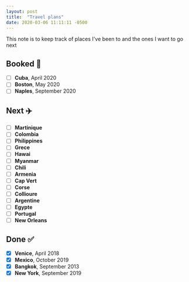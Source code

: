```yaml
---
layout: post
title:  "Travel plans"
date: 2020-03-06 11:11:11 -0500
---
```


This note is to keep track of places I've been to and the ones I want to go next

## Booked 🧿

- [ ] **Cuba**, April 2020
- [ ] **Boston**, May 2020
- [ ] **Naples**, September 2020

## Next ✈️

- [ ] **Martinique**
- [ ] **Colombia**
- [ ] **Philippines**
- [ ] **Grece**
- [ ] **Hawai**
- [ ] **Myanmar**
- [ ] **Chili**
- [ ] **Armenia**
- [ ] **Cap Vert**
- [ ] **Corse**
- [ ] **Collioure**
- [ ] **Argentine**
- [ ] **Egypte**
- [ ] **Portugal**
- [ ] **New Orleans**

## Done ✅

- [x] **Venice**, April 2018
- [x] **Mexico**, October 2019
- [x] **Bangkok**, September 2013
- [x] **New York**, September 2019
